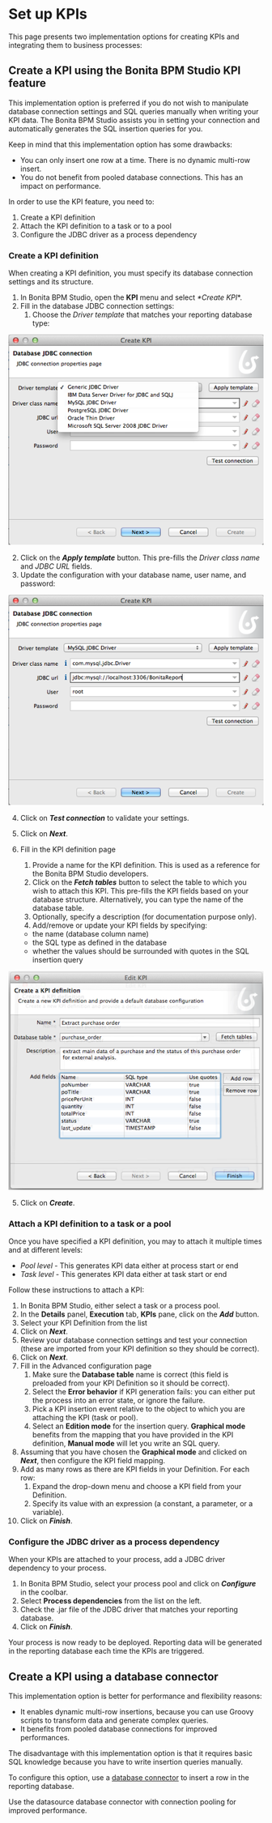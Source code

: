 # Set up KPIs

This page presents two implementation options for creating KPIs and integrating them to business processes:

## Create a KPI using the Bonita BPM Studio KPI feature

This implementation option is preferred if you do not wish to manipulate database connection settings and SQL queries manually when writing your KPI data. 
The Bonita BPM Studio assists you in setting your connection and automatically generates the SQL insertion queries for you.

Keep in mind that this implementation option has some drawbacks:

* You can only insert one row at a time. There is no dynamic multi-row insert.
* You do not benefit from pooled database connections. This has an impact on performance.

In order to use the KPI feature, you need to:

1. Create a KPI definition
2. Attach the KPI definition to a task or to a pool
3. Configure the JDBC driver as a process dependency

### Create a KPI definition

When creating a KPI definition, you must specify its database connection settings and its structure.

1. In Bonita BPM Studio, open the **KPI** menu and select _**Create KPI*_*.
2. Fill in the database JDBC connection settings:
   1. Choose the _Driver template_ that matches your reporting database type:  

![JDBC driver templates](images/images-6_0/generic_driver.png)

   2. Click on the **_Apply template_** button. This pre-fills the _Driver class name_ and _JDBC URL_ fields.
   3. Update the configuration with your database name, user name, and password:  

![JDBC connection settings](images/images-6_0/createKPI_step4.png)

   4. Click on **_Test connection_** to validate your settings.
   5. Click on **_Next_**.

3. Fill in the KPI definition page
   1. Provide a name for the KPI definition. This is used as a reference for the Bonita BPM Studio developers.
   2. Click on the **_Fetch tables_** button to select the table to which you wish to attach this KPI. This pre-fills the KPI fields based on your database structure. Alternatively, you can type the name of the database table.
   3. Optionally, specify a description (for documentation purpose only).
   4. Add/remove or update your KPI fields by specifying:
     * the name (database column name)
     * the SQL type as defined in the database
     * whether the values should be surrounded with quotes in the SQL insertion query

![KPI fields](images/images-6_0/editKPI.png)

   5. Click on **_Create_**.

### Attach a KPI definition to a task or a pool

Once you have specified a KPI definition, you may to attach it multiple times and at different levels:

* _Pool level_ - This generates KPI data either at process start or end
* _Task level_ - This generates KPI data either at task start or end

Follow these instructions to attach a KPI:

1. In Bonita BPM Studio, either select a task or a process pool.
2. In the **Details** panel, **Execution** tab, **KPIs** pane, click on the **_Add_** button.
3. Select your KPI Definition from the list
4. Click on **_Next_**.
5. Review your database connection settings and test your connection (these are imported from your KPI definition so they should be correct).
6. Click on **_Next_**.
7. Fill in the Advanced configuration page
   1. Make sure the **Database table** name is correct (this field is preloaded from your KPI Definition so it should be correct).
   2. Select the **Error behavior** if KPI generation fails: you can either put the process into an error state, or ignore the failure.
   3. Pick a KPI insertion event relative to the object to which you are attaching the KPI (task or pool).
   4. Select an **Edition mode** for the insertion query. **Graphical mode** benefits from the mapping that you have provided in the KPI definition, **Manual mode** will let you write an SQL query.
8. Assuming that you have chosen the **Graphical mode** and clicked on **_Next_**, then configure the KPI field mapping.
9. Add as many rows as there are KPI fields in your Definition. For each row:
   1. Expand the drop-down menu and choose a KPI field from your Definition.
   2. Specify its value with an expression (a constant, a parameter, or a variable).
10. Click on **_Finish_**.

### Configure the JDBC driver as a process dependency

When your KPIs are attached to your process, add a JDBC driver dependency to your process.

1. In Bonita BPM Studio, select your process pool and click on **_Configure_** in the coolbar.
2. Select **Process dependencies** from the list on the left.
3. Check the .jar file of the JDBC driver that matches your reporting database.
4. Click on **_Finish_**.

Your process is now ready to be deployed. Reporting data will be generated in the reporting database each time the KPIs are triggered.

## Create a KPI using a database connector

This implementation option is better for performance and flexibility reasons:

* It enables dynamic multi-row insertions, because you can use Groovy scripts to transform data and generate complex queries.
* It benefits from pooled database connections for improved performances.

The disadvantage with this implementation option is that it requires basic SQL knowledge because you have to write insertion queries manually.

To configure this option, use a [database connector](_database.md) to insert a row in the reporting database.

Use the datasource database connector with connection pooling for improved performance.
